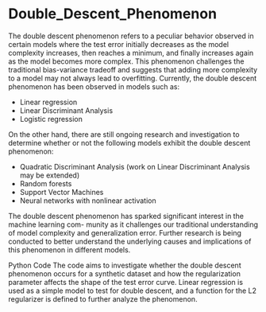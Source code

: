 # Double_Descent_Phenomenon
The double descent phenomenon refers to a peculiar behavior observed in certain models where the
test error initially decreases as the model complexity increases, then reaches a minimum, and finally
increases again as the model becomes more complex. This phenomenon challenges the traditional
bias-variance tradeoff and suggests that adding more complexity to a model may not always lead to
overfitting.
Currently, the double descent phenomenon has been observed in models such as:

- Linear regression
- Linear Discriminant Analysis
- Logistic regression

On the other hand, there are still ongoing research and investigation to determine
whether or not the following models exhibit the double descent phenomenon:

- Quadratic Discriminant Analysis (work on Linear Discriminant Analysis may be extended)
- Random forests
- Support Vector Machines
- Neural networks with nonlinear activation

The double descent phenomenon has sparked significant interest in the machine learning com-
munity as it challenges our traditional understanding of model complexity and generalization error.
Further research is being conducted to better understand the underlying causes and implications of
this phenomenon in different models.

 Python Code
The code aims to investigate whether the double descent phenomenon occurs for a synthetic dataset
and how the regularization parameter affects the shape of the test error curve. Linear regression is
used as a simple model to test for double descent, and a function for the L2 regularizer is defined to
further analyze the phenomenon.
